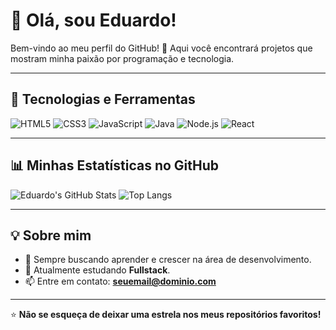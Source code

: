 # 👋 Olá, sou Eduardo!

Bem-vindo ao meu perfil do GitHub! 🚀 Aqui você encontrará projetos que mostram minha paixão por programação e tecnologia.

---

## 🔧 Tecnologias e Ferramentas

![HTML5](https://img.shields.io/badge/HTML5-E34F26?style=for-the-badge&logo=html5&logoColor=white)
![CSS3](https://img.shields.io/badge/CSS3-1572B6?style=for-the-badge&logo=css3&logoColor=white)
![JavaScript](https://img.shields.io/badge/JavaScript-F7DF1E?style=for-the-badge&logo=javascript&logoColor=black)
![Java](https://img.shields.io/badge/Java-007396?style=for-the-badge&logo=java&logoColor=white)
![Node.js](https://img.shields.io/badge/Node.js-339933?style=for-the-badge&logo=nodedotjs&logoColor=white)
![React](https://img.shields.io/badge/React-61DAFB?style=for-the-badge&logo=react&logoColor=black)

---

## 📊 Minhas Estatísticas no GitHub

![Eduardo's GitHub Stats](https://github-readme-stats.vercel.app/api?username=Eduardo129517&show_icons=true&theme=radical)
![Top Langs](https://github-readme-stats.vercel.app/api/top-langs/?username=Eduardo129517&layout=compact&theme=radical)

---

## 💡 Sobre mim

- 🎯 Sempre buscando aprender e crescer na área de desenvolvimento.
- 🌱 Atualmente estudando **Fullstack**.
- 📫 Entre em contato: **seuemail@dominio.com**

---

⭐️ **Não se esqueça de deixar uma estrela nos meus repositórios favoritos!**
